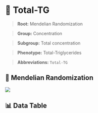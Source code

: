 # 🧪 Total-TG

> **Root:** Mendelian Randomization

> **Group:** Concentration  

> **Subgroup:** Total concentration

> **Phenotype:** Total-Triglycerides  

> **Abbreviations:** `Total-TG`

## 🧬 Mendelian Randomization  

<img src="/MR/Figures/Inverse/TotalhengxianTG.png"/>


## 📊 Data Table


<CsvTableMRI src="/public/MR/Data/Inverse/TotalhengxianTG.csv"/>
